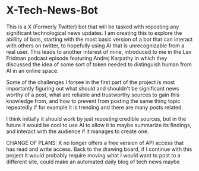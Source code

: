 # X-Tech-News-Bot
This is a X (Formerly Twitter) bot that will be tasked with reposting any significant technological news updates. I am creating this to explore the abillity of bots, starting with the most basic version of a bot that can interact with others on twitter, to hopefully using AI that is unrecognizable from a real user. This leads to another interest of mine, introduced to me in the Lex Fridman podcast episode featuring Andrej Karpathy in which they discussed the idea of some sort of token needed to distinguish human from AI in an online space.

Some of the challenges I forsee in the first part of the project is most importantly figuring out what should and shouldn't be significant news worthy of a post, what are reliable and trustworthy sources to gain this knowledge from, and how to prevent from posting the same thing topic repeatedly if for example it is trending and there are many posts related.

I think initially it should work by just reposting credible sources, but in the future it would be cool to use AI to allow it to maybe summarize its findings, and interact with the audience if it manages to create one.

CHANGE OF PLANS: 
X no longer offers a free version of API access that has read and write access. Back to the drawing board, if I continue with this project it would probably require moving what I would want to post to a different site, could make an automated daily blog of tech news maybe
